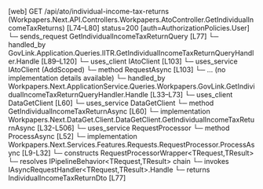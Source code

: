 [web] GET /api/ato/individual-income-tax-returns  (Workpapers.Next.API.Controllers.Workpapers.AtoController.GetIndividualIncomeTaxReturns)  [L74–L80] status=200 [auth=AuthorizationPolicies.User]
  └─ sends_request GetIndividualIncomeTaxReturnQuery [L77]
    └─ handled_by GovLink.Application.Queries.IITR.GetIndividualIncomeTaxReturnQueryHandler.Handle [L89–L120]
      └─ uses_client IAtoClient [L103]
      └─ uses_service IAtoClient (AddScoped)
        └─ method RequestAsync [L103]
          └─ ... (no implementation details available)
    └─ handled_by Workpapers.Next.ApplicationService.Queries.Workpapers.GovLink.GetIndividualIncomeTaxReturnQueryHandler.Handle [L33–L73]
      └─ uses_client DataGetClient [L60]
      └─ uses_service DataGetClient
        └─ method GetIndividualIncomeTaxReturnAsync [L60]
          └─ implementation Workpapers.Next.DataGet.Client.DataGetClient.GetIndividualIncomeTaxReturnAsync [L32-L506]
      └─ uses_service RequestProcessor
        └─ method ProcessAsync [L52]
          └─ implementation Workpapers.Next.Services.Features.Requests.RequestProcessor.ProcessAsync [L9-L32]
            └─ constructs RequestProcessorWrapper<TRequest,TResult>
            └─ resolves IPipelineBehavior<TRequest,TResult> chain
            └─ invokes IAsyncRequestHandler<TRequest,TResult>.Handle
  └─ returns IndividualIncomeTaxReturnDto [L77]

